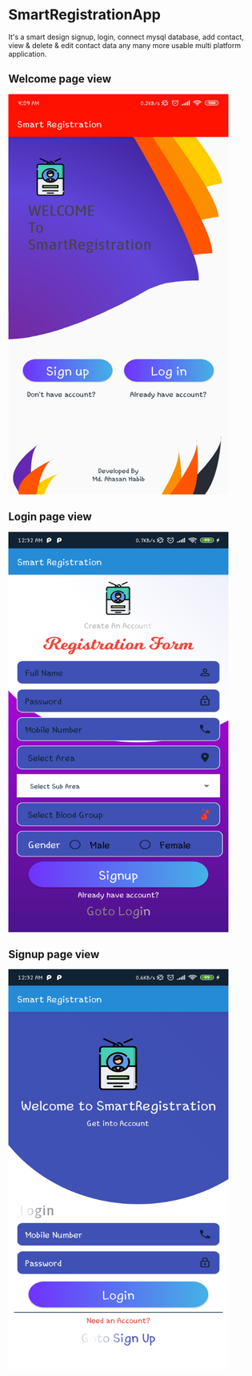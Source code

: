 # SmartRegistrationApp
It's a smart design signup, login, connect mysql database, add contact, view & delete & edit contact data any many more usable multi platform application.


## Welcome page view


<img src="https://github.com/habibcse009/SmartRegistrationApp/blob/master/smartregistrationwelcome.jpg" width="440" height="800">


## Login page view


<img src="https://github.com/habibcse009/SmartRegistrationApp/blob/master/loginpage.jpg" width="440" height="800">


## Signup page view


<img src="https://github.com/habibcse009/SmartRegistrationApp/blob/master/signuppage.jpg" width="440" height="800">
